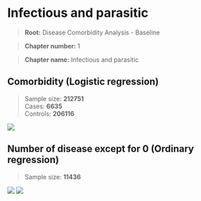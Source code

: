 # Infectious and parasitic
    
> **Root:** Disease Comorbidity Analysis - Baseline

> **Chapter number:** 1  

> **Chapter name:** Infectious and parasitic  

## Comorbidity (Logistic regression)
> Sample size: **212751**  
> Cases: **6635**  
> Controls: **206116**
<img src="/Chapter/Figures/Baseline/LG/Chapter_1.png"/>
<CsvTable src="/public/Chapter/Data/Baseline/LG/LG_Chapter_1.csv" label="🔍 View full results" />

## Number of disease except for 0 (Ordinary regression)
> Sample size: **11436**
<img src="/Chapter/Figures/Baseline/Histogram/Chapter_1_ba.png"/>
<CsvTable src="/public/Chapter/Data/Baseline/Histogram/Chapter_1_ba.csv" label="🔍 View full results" />
        
<img src="/Chapter/Figures/Baseline/ORD/Chapter_1.png"/>
<CsvTable src="/public/Chapter/Data/Baseline/ORD/ORD_Chapter_1.csv" label="🔍 View full results" />
